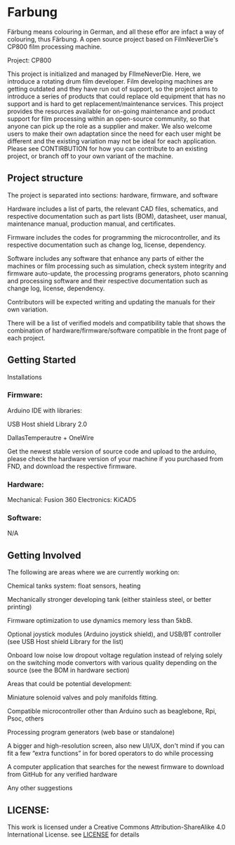 # Farbung

Färbung means colouring in German, and all these effor are infact a way of colouring, thus Färbung. 
A open source project based on FilmNeverDie's CP800 film processing machine.

Project: CP800 

This project is initialized and managed by FIlmeNeverDie. Here, we introduce a rotating drum film developer. Film developing machines are getting outdated and they have run out of support, so the project aims to introduce a series of products that could replace old equipment that has no support and is hard to get replacement/maintenance services. This project provides the resources available for on-going maintenance and product support for film processing within an open-source community, so that anyone can pick up the role as a supplier and maker. We also welcome users to make their own adaptation since the need for each user might be different and the existing variation may not be ideal for each application. Please see CONTIRBUTION for how you can contribute to an existing project, or branch off to your own variant of the machine.  

 

## Project structure 
 
The project is separated into sections: hardware, firmware, and software 

Hardware includes a list of parts, the relevant CAD files, schematics, and respective documentation such as part lists (BOM), datasheet, user manual, maintenance manual, production manual, and certificates. 

Firmware includes the codes for programming the microcontroller, and its respective documentation such as change log, license, dependency. 

Software includes any software that enhance any parts of either the machines or film processing such as simulation, check system integrity and firmware auto-update, the processing programs generators, photo scanning and processing software and their respective documentation such as change log, license, dependency. 

 

Contributors will be expected writing and updating the manuals for their own variation.  

There will be a list of verified models and compatibility table that shows the combination of hardware/firmware/software compatible in the front page of each project.  

  

 

## Getting Started 

Installations 

### Firmware: 

Arduino IDE 
with libraries: 

USB Host shield Library 2.0  

DallasTemperautre + OneWire 

Get the newest stable version of source code and upload to the arduino, please check the hardware version of your machine if you purchased from FND, and download the respective firmware. 

### Hardware: 
Mechanical:
Fusion 360 
Electronics:
KiCAD5

### Software:

N/A 

## Getting Involved 

The following are areas where we are currently working on: 

Chemical tanks system: float sensors, heating 

Mechanically stronger developing tank (either stainless steel, or better printing) 

Firmware optimization to use dynamics memory less than 5kbB. 

Optional joystick modules (Arduino joystick shield), and USB/BT controller (see USB Host shield Library for the list) 

Onboard low noise low dropout voltage regulation instead of relying solely on the switching mode convertors with various quality depending on the source (see the BOM in hardware section) 

 

Areas that could be potential development: 

Miniature solenoid valves and poly manifolds fitting.  

Compatible microcontroller other than Arduino such as beaglebone, Rpi, Psoc, others 

Processing program generators (web base or standalone) 

A bigger and high-resolution screen, also new UI/UX, don't mind if you can fit a few “extra functions” in for bored operators to do while processing 

A computer application that searches for the newest firmware to download from GitHub for any verified hardware 

Any other suggestions 

 

## LICENSE: 
This work is licensed under a Creative Commons Attribution-ShareAlike 4.0 International License.
see [LICENSE](LICENSE.md) for details 

 
